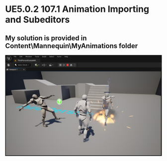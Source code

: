 # UE5.0.2 107.1 Animation Importing and Subeditors

## My solution is provided in Content\Mannequin\MyAnimations folder
![](MySolution.jpg)
